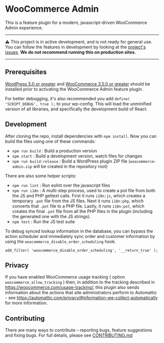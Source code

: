 # WooCommerce Admin

This is a feature plugin for a modern, javascript-driven WooCommerce Admin experience.

---

:warning: This project is in active development, and is not ready for general use. You can follow the features in development by looking at the [project's issues](https://github.com/woocommerce/woocommerce-admin/issues). **We do not recommend running this on production sites.**

---

## Prerequisites

[WordPress 5.0 or greater](https://wordpress.org/download/) and [WooCommerce 3.5.0 or greater](https://wordpress.org/plugins/woocommerce/) should be installed prior to activating the WooCommerce Admin feature plugin.

For better debugging, it's also recommended you add `define( 'SCRIPT_DEBUG', true );` to your wp-config. This will load the unminified version of all libraries, and specifically the development build of React.

## Development

After cloning the repo, install dependencies with `npm install`. Now you can build the files using one of these commands:

 - `npm run build` : Build a production version
 - `npm start` : Build a development version, watch files for changes
 - `npm run build:release` : Build a WordPress plugin ZIP file (`woocommerce-admin.zip` will be created in the repository root)

There are also some helper scripts:

 - `npm run lint` : Run eslint over the javascript files
 - `npm run i18n` : A multi-step process, used to create a pot file from both the JS and PHP gettext calls. First it runs `i18n:js`, which creates a temporary `.pot` file from the JS files. Next it runs `i18n:php`, which converts that `.pot` file to a PHP file. Lastly, it runs `i18n:pot`, which creates the final `.pot` file from all the PHP files in the plugin (including the generated one with the JS strings).
 - `npm test` : Run the JS test suite

 To debug synced lookup information in the database, you can bypass the action scheduler and immediately sync order and customer information by using the `woocommerce_disable_order_scheduling` hook.

`add_filter( 'woocommerce_disable_order_scheduling', '__return_true' );`

## Privacy

If you have enabled WooCommerce usage tracking ( option `woocommerce_allow_tracking` ) then, in addition to the tracking described in https://woocommerce.com/usage-tracking/, this plugin also sends information about the actions that site administrators perform to Automattic - see https://automattic.com/privacy/#information-we-collect-automatically for more information.

## Contributing

There are many ways to contribute – reporting bugs, feature suggestions and fixing bugs. For full details, please see [CONTRIBUTING.md](./CONTRIBUTING.md)
